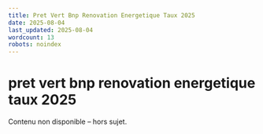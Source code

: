 ```yaml
---
title: Pret Vert Bnp Renovation Energetique Taux 2025
date: 2025-08-04
last_updated: 2025-08-04
wordcount: 13
robots: noindex
---
```


# pret vert bnp renovation energetique taux 2025

Contenu non disponible – hors sujet.